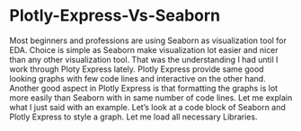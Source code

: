 # Plotly-Express-Vs-Seaborn
Most beginners and professions are using Seaborn as visualization tool for EDA. Choice is simple as Seaborn make visualization lot easier and nicer than any other visualization tool. That was the understanding I had until I work through Ploty Express lately. Plotly Express provide same good looking graphs with few code lines and interactive on the other hand. Another good aspect in Plotly Express is that formatting the graphs is lot more easily than Seaborn with in same number of code lines. Let me explain what I just said with an example. Let’s look at a code block of Seaborn and Plotly Express to style a graph. Let me load all necessary Libraries.
